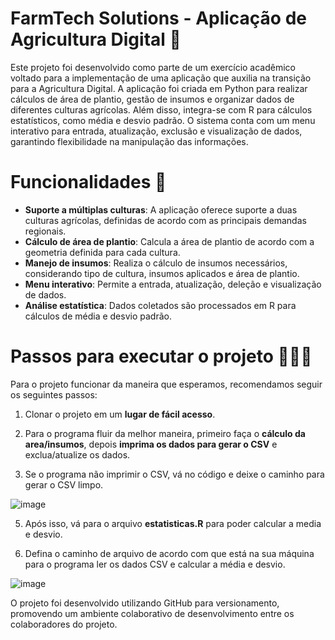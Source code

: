 # FarmTech Solutions - Aplicação de Agricultura Digital 🌱
Este projeto foi desenvolvido como parte de um exercício acadêmico voltado para a implementação de uma aplicação que auxilia na transição para a Agricultura Digital. A aplicação foi criada em Python para realizar cálculos de área de plantio, gestão de insumos e organizar dados de diferentes culturas agrícolas. Além disso, integra-se com R para cálculos estatísticos, como média e desvio padrão. O sistema conta com um menu interativo para entrada, atualização, exclusão e visualização de dados, garantindo flexibilidade na manipulação das informações.

# Funcionalidades 🎯
- **Suporte a múltiplas culturas**: A aplicação oferece suporte a duas culturas agrícolas, definidas de acordo com as principais demandas regionais.
- **Cálculo de área de plantio**: Calcula a área de plantio de acordo com a geometria definida para cada cultura.
- **Manejo de insumos**: Realiza o cálculo de insumos necessários, considerando tipo de cultura, insumos aplicados e área de plantio.
- **Menu interativo**: Permite a entrada, atualização, deleção e visualização de dados.
- **Análise estatística**: Dados coletados são processados em R para cálculos de média e desvio padrão.

# Passos para executar o projeto 👨🏽‍💻
Para o projeto funcionar da maneira que esperamos, recomendamos seguir os seguintes passos:

1. Clonar o projeto em um **lugar de fácil acesso**.
  
2. Para o programa fluir da melhor maneira, primeiro faça o **cálculo da area/insumos**, depois **imprima os dados para gerar o CSV** e exclua/atualize os dados.
   
3. Se o programa não imprimir o CSV, vá no código e deixe o caminho para gerar o CSV limpo.
   
![image](https://github.com/user-attachments/assets/c84dfd7a-04c3-4b99-8e0c-d2e716b35f5a)

5. Após isso, vá para o arquivo **estatisticas.R** para poder calcular a media e desvio.
   
6. Defina o caminho de arquivo de acordo com que está na sua máquina para o programa ler os dados CSV e calcular a média e desvio.
   
![image](https://github.com/user-attachments/assets/47076878-38f1-4037-ae3b-378dbb48d7b4)
 

O projeto foi desenvolvido utilizando GitHub para versionamento, promovendo um ambiente colaborativo de desenvolvimento entre os colaboradores do projeto.

